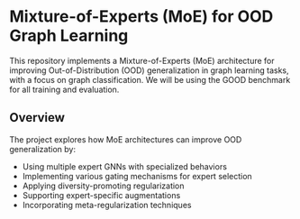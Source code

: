 # Mixture-of-Experts (MoE) for OOD Graph Learning

This repository implements a Mixture-of-Experts (MoE) architecture for improving Out-of-Distribution (OOD) generalization in graph learning tasks, with a focus on graph classification. We will be using the GOOD benchmark for all training and evaluation.

## Overview

The project explores how MoE architectures can improve OOD generalization by:
- Using multiple expert GNNs with specialized behaviors
- Implementing various gating mechanisms for expert selection
- Applying diversity-promoting regularization
- Supporting expert-specific augmentations
- Incorporating meta-regularization techniques